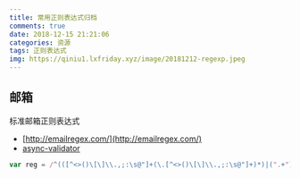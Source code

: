 ```yaml
---
title: 常用正则表达式归档
comments: true
date: 2018-12-15 21:21:06
categories: 资源
tags: 正则表达式
img: https://qiniu1.lxfriday.xyz/image/20181212-regexp.jpeg
---
```


## 邮箱
标准邮箱正则表达式
- [http://emailregex.com/](http://emailregex.com/)
- [async-validator](https://github.com/yiminghe/async-validator)
```javascript
var reg = /^(([^<>()\[\]\\.,;:\s@"]+(\.[^<>()\[\]\\.,;:\s@"]+)*)|(".+"))@((\[[0-9]{1,3}\.[0-9]{1,3}\.[0-9]{1,3}\.[0-9]{1,3}])|(([a-zA-Z\-0-9]+\.)+[a-zA-Z]{2,}))$/;
```
